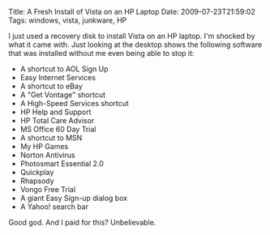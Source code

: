 Title: A Fresh Install of Vista on an HP Laptop
Date: 2009-07-23T21:59:02
Tags: windows, vista, junkware, HP


I just used a recovery disk to install Vista on an HP laptop. I'm shocked by what it came with. Just looking at the desktop shows the following software that was installed without me even being able to stop it:<ul><li>A shortcut to AOL Sign Up</li><li>Easy Internet Services</li><li>A shortcut to eBay</li><li>A "Get Vontage" shortcut</li><li>A High-Speed Services shortcut</li><li>HP Help and Support</li><li>HP Total Care Advisor</li><li>MS Office 60 Day Trial</li><li>A shortcut to MSN</li><li>My HP Games</li><li>Norton Antivirus</li><li>Photosmart Essential 2.0</li><li>Quickplay</li><li>Rhapsody</li><li>Vongo Free Trial</li><li>A giant Easy Sign-up dialog box</li><li>A Yahoo! search bar</li></ul>

Good god. And I paid for this? Unbelievable.